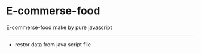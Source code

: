 # E-commerse-food
E-commerse-food make by pure javascript

--------------------------------------
- restor data from java script file
